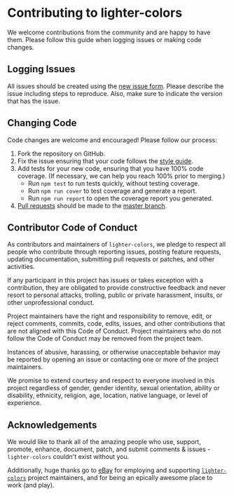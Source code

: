 # Contributing to lighter-colors

We welcome contributions from the community and are happy to have them.
Please follow this guide when logging issues or making code changes.

## Logging Issues

All issues should be created using the
[new issue form](https://github.com/lighterio/lighter-colors/issues/new).
Please describe the issue including steps to reproduce. Also, make sure
to indicate the version that has the issue.

## Changing Code

Code changes are welcome and encouraged! Please follow our process:

1. Fork the repository on GitHub.
2. Fix the issue ensuring that your code follows the
   [style guide](http://lighter.io/style-guide).
3. Add tests for your new code, ensuring that you have 100% code coverage.
   (If necessary, we can help you reach 100% prior to merging.)
   * Run `npm test` to run tests quickly, without testing coverage.
   * Run `npm run cover` to test coverage and generate a report.
   * Run `npm run report` to open the coverage report you generated.
4. [Pull requests](http://help.github.com/send-pull-requests/) should be made
   to the [master branch](https://github.com/lighterio/lighter-colors/tree/master).

## Contributor Code of Conduct

As contributors and maintainers of `lighter-colors`, we pledge to respect all
people who contribute through reporting issues, posting feature requests,
updating documentation, submitting pull requests or patches, and other
activities.

If any participant in this project has issues or takes exception with a
contribution, they are obligated to provide constructive feedback and never
resort to personal attacks, trolling, public or private harassment, insults, or
other unprofessional conduct.

Project maintainers have the right and responsibility to remove, edit, or
reject comments, commits, code, edits, issues, and other contributions
that are not aligned with this Code of Conduct. Project maintainers who do
not follow the Code of Conduct may be removed from the project team.

Instances of abusive, harassing, or otherwise unacceptable behavior may be
reported by opening an issue or contacting one or more of the project
maintainers.

We promise to extend courtesy and respect to everyone involved in this project
regardless of gender, gender identity, sexual orientation, ability or
disability, ethnicity, religion, age, location, native language, or level of
experience.

## Acknowledgements

We would like to thank all of the amazing people who use, support,
promote, enhance, document, patch, and submit comments & issues -
`lighter-colors` couldn't exist without you.

Additionally, huge thanks go to [eBay](http://rover.ebay.com/rover/1/711-53200-19255-0/1?icep_ff3=9&pub=5575137484&toolid=10001&campid=5337778482&icep_uq=node.js&icep_sortBy=12&ipn=psmain&icep_vectorid=229466&kwid=902099&mtid=824&kw=lg) for employing
and supporting [`lighter-colors`](http://lighter.io/lighter-colors) project
maintainers, and for being an epically awesome place to work (and play).
